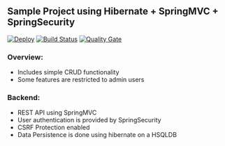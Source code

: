 ## Sample Project using  Hibernate + SpringMVC + SpringSecurity

[![Deploy](https://www.herokucdn.com/deploy/button.svg)](https://heroku.com/deploy?template=https://github.com/ferzerkerx/album-finder)
[![Build Status](https://travis-ci.org/ferzerkerx/album-finder.svg?branch=master)](https://travis-ci.org/ferzerkerx/album-finder)
[![Quality Gate](https://sonarcloud.io/api/badges/gate?key=com.ferzerkerx%3AAlbumFinder)](https://sonarcloud.io/dashboard/index/com.ferzerkerx%3AAlbumFinder)


### Overview:
- Includes simple CRUD functionality
- Some features are restricted to admin users 

### Backend:
- REST API using SpringMVC
- User authentication is provided by SpringSecurity
- CSRF Protection enabled
- Data Persistence is done using hibernate on a HSQLDB 